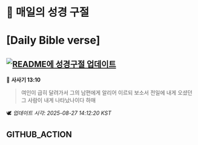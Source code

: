 # 🙏 매일의 성경 구절
# [Daily Bible verse]
## [![README에 성경구절 업데이트](https://github.com/DONGSUKA/first_test/actions/workflows/update-readme-bible.yml/badge.svg)](https://github.com/DONGSUKA/first_test/actions/workflows/update-readme-bible.yml)
<!-- START_BIBLE_VERSE -->
📖 **사사기 13:10**
> 여인이 급히 달려가서 그의 남편에게 알리어 이르되 보소서 전일에 내게 오셨던 그 사람이 내게 나타났나이다 하매

🕊️ _업데이트 시각: 2025-08-27 14:12:20 KST_
  <!-- END_BIBLE_VERSE -->
## GITHUB_ACTION
